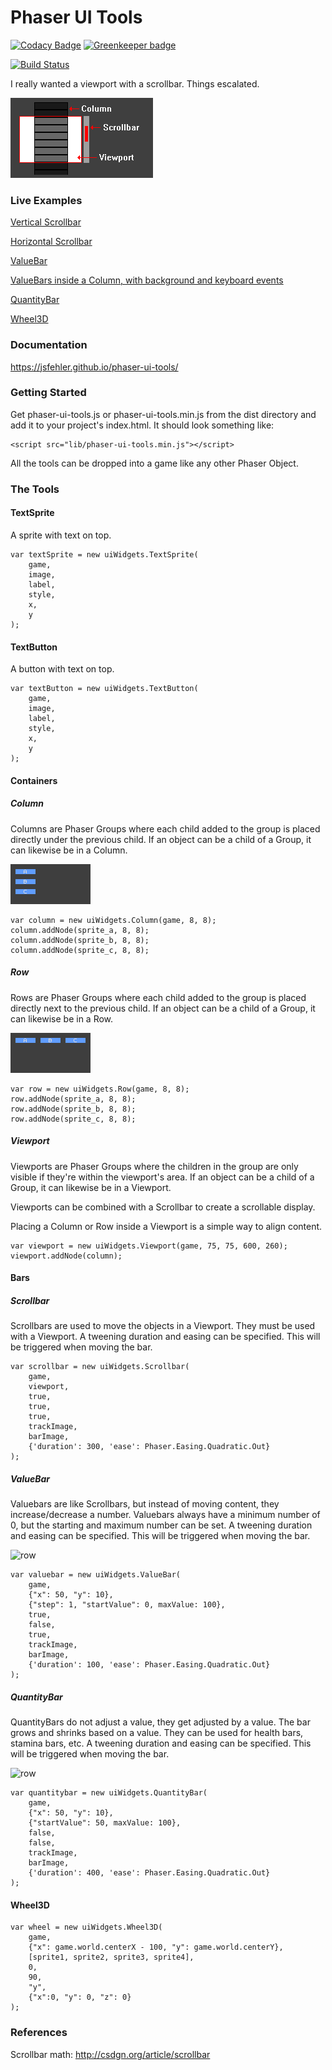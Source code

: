 # Phaser UI Tools

[![Codacy Badge](https://api.codacy.com/project/badge/Grade/aa833f08d69c471c9614f1ffac4f31e2)](https://app.codacy.com/app/joshua-fehler_2/phaser-ui-tools?utm_source=github.com&utm_medium=referral&utm_content=jsfehler/phaser-ui-tools&utm_campaign=badger)
[![Greenkeeper badge](https://badges.greenkeeper.io/jsfehler/phaser-ui-tools.svg)](https://greenkeeper.io/)

[![Build Status](https://travis-ci.org/jsfehler/phaser-ui-tools.svg?branch=master)](https://travis-ci.org/jsfehler/phaser-ui-tools)

I really wanted a viewport with a scrollbar. Things escalated.

![scrollbar](https://raw.githubusercontent.com/jsfehler/phaser-ui-tools/master/diagram.png)


### Live Examples

[Vertical Scrollbar](https://jsfehler.github.io/phaser-ui-tools/examples/vscrollbar.html)

[Horizontal Scrollbar](https://jsfehler.github.io/phaser-ui-tools/examples/hscrollbar.html)

[ValueBar](https://jsfehler.github.io/phaser-ui-tools/examples/valuebar.html)

[ValueBars inside a Column, with background and keyboard events](https://jsfehler.github.io/phaser-ui-tools/examples/valuebar_column.html)

[QuantityBar](https://jsfehler.github.io/phaser-ui-tools/examples/quantitybar.html)

[Wheel3D](https://jsfehler.github.io/phaser-ui-tools/examples/wheel3D.html)

### Documentation
https://jsfehler.github.io/phaser-ui-tools/


### Getting Started
Get phaser-ui-tools.js or phaser-ui-tools.min.js from the dist directory and add it to your project's index.html.
It should look something like:
```
<script src="lib/phaser-ui-tools.min.js"></script>
```
All the tools can be dropped into a game like any other Phaser Object.


### The Tools

#### TextSprite
A sprite with text on top.
```
var textSprite = new uiWidgets.TextSprite(
    game,
    image,
    label,
    style,
    x,
    y
);
```

#### TextButton
A button with text on top.
```
var textButton = new uiWidgets.TextButton(
    game,
    image,
    label,
    style,
    x,
    y
);
```

#### Containers

##### Column

Columns are Phaser Groups where each child added to the group is placed directly under the previous child. If an object can be a child of a Group, it can likewise be in a Column.

![column](https://raw.githubusercontent.com/jsfehler/phaser-ui-tools/master/diagram_column.png)
```
var column = new uiWidgets.Column(game, 8, 8);
column.addNode(sprite_a, 8, 8);
column.addNode(sprite_b, 8, 8);
column.addNode(sprite_c, 8, 8);
```

##### Row

Rows are Phaser Groups where each child added to the group is placed directly next to the previous child. If an object can be a child of a Group, it can likewise be in a Row.

![row](https://raw.githubusercontent.com/jsfehler/phaser-ui-tools/master/diagram_row.png)
```
var row = new uiWidgets.Row(game, 8, 8);
row.addNode(sprite_a, 8, 8);
row.addNode(sprite_b, 8, 8);
row.addNode(sprite_c, 8, 8);
```

##### Viewport
Viewports are Phaser Groups where the children in the group are only visible if they're within the viewport's area.
If an object can be a child of a Group, it can likewise be in a Viewport.

Viewports can be combined with a Scrollbar to create a scrollable display.

Placing a Column or Row inside a Viewport is a simple way to align content.

```
var viewport = new uiWidgets.Viewport(game, 75, 75, 600, 260);
viewport.addNode(column);
```

#### Bars

##### Scrollbar
Scrollbars are used to move the objects in a Viewport. They must be used with a Viewport.
A tweening duration and easing can be specified. This will be triggered when moving the bar.
```
var scrollbar = new uiWidgets.Scrollbar(
    game,
    viewport,
    true,
    true,
    true,
    trackImage,
    barImage,
    {'duration': 300, 'ease': Phaser.Easing.Quadratic.Out}
);
```

##### ValueBar
Valuebars are like Scrollbars, but instead of moving content, they increase/decrease a number.
Valuebars always have a minimum number of 0, but the starting and maximum number can be set.
A tweening duration and easing can be specified. This will be triggered when moving the bar.

![row](https://raw.githubusercontent.com/jsfehler/phaser-ui-tools/master/diagram_valuebar.png)
```
var valuebar = new uiWidgets.ValueBar(
    game,
    {"x": 50, "y": 10},
    {"step": 1, "startValue": 0, maxValue: 100},
    true,
    false,
    true,
    trackImage,
    barImage,
    {'duration': 100, 'ease': Phaser.Easing.Quadratic.Out}
);
```

##### QuantityBar
QuantityBars do not adjust a value, they get adjusted by a value. The bar grows and shrinks based on a value.
They can be used for health bars, stamina bars, etc.
A tweening duration and easing can be specified. This will be triggered when moving the bar.

![row](https://raw.githubusercontent.com/jsfehler/phaser-ui-tools/master/diagram_quantitybar.png)
```
var quantitybar = new uiWidgets.QuantityBar(
    game,
    {"x": 50, "y": 10},
    {"startValue": 50, maxValue: 100},
    false,
    false,
    trackImage,
    barImage,
    {'duration': 400, 'ease': Phaser.Easing.Quadratic.Out}
);
```

#### Wheel3D
```
var wheel = new uiWidgets.Wheel3D(
    game,
    {"x": game.world.centerX - 100, "y": game.world.centerY},
    [sprite1, sprite2, sprite3, sprite4],
    0,
    90,
    "y",
    {"x":0, "y": 0, "z": 0}
);
```

### References
Scrollbar math:
http://csdgn.org/article/scrollbar
